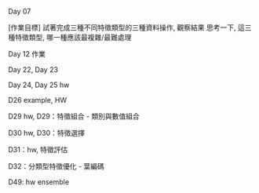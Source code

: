 Day 07
  
  [作業目標]
  試著完成三種不同特徵類型的三種資料操作, 觀察結果
  思考一下, 這三種特徵類型, 哪一種應該最複雜/最難處理

Day 12 作業 

Day 22, Day 23 

Day 24, Day 25 hw

D26 example, HW

D29 hw, D29：特徵組合 - 類別與數值組合

D30 hw, D30：特徵選擇 

D31：hw, 特徵評估

D32：分類型特徵優化 - 葉編碼

D49: hw ensemble
